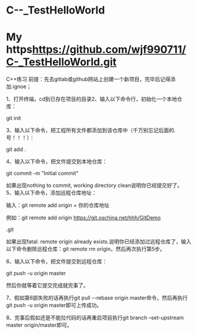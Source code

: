 # C--_TestHelloWorld
My https<https://github.com/wjf990711/C-_TestHelloWorld.git>
===

 C++练习 前提：先去gitlab或github网站上创建一个新项目，完毕后记得添加.ignoe；

1、打开终端​，cd到已存在项目的目录 ​​​2、输入以下命令行，初始化一个本地仓库：

​git init

3、输入以下命令，把工程所有文件都添加到该仓库中（千万别忘记后面的.号！！！）：

​git add .

4、输入以下命令，把文件提交到本地仓库：

​git commit -m "Initial commit"

如果出现nothing to commit, working directory clean​说明你已经提交好了。 ​5、输入以下命令，添加远程仓库地址：

输入：git remote add origin + 你的仓库地址

例如：git remote add origin https://git.oschina.net/hhh/GitDemo

​.git

如果出现fatal: remote origin already exists.​说明你已经添加过远程仓库了，输入以下命令删除远程仓库：git remote rm origin，然后再次执行第5步。

6、​输入以下命令，把文件提交到远程仓库：

git push -u origin master​

然后你就等着它提交完成就完事了。

7、假如第6部失败的话再执行git pull --rebase origin master命令，然后再执行git push -u origin master即可上传成功。

8、完事后假如还是不能拉代码的话再重启项目执行git branch –set-upstream master origin/master即可。
